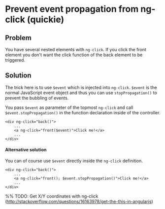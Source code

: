 # Prevent event propagation from ng-click (quickie)

## Problem

You have several nested elements with `ng-click`. If you click the front element you don't want the click function of
the back element to be triggered.


## Solution

The trick here is to use `$event` which is injected into `ng-click`. `$event` is the normal JavaScript event object
and thus you can use `stopPropagation()` to prevent the bubbling of events.

You pass `$event` as parameter of the topmost `ng-click` and call `$event.stopPropagation()` in the function
declaration inside of the controller.

~~~
<div ng-click="back()">
    ...
    <a ng-click="front($event)">Click me!</a>
    ...
</div>
~~~


#### Alternative solution

You can of course use `$event` directly inside the `ng-click` definition.

~~~
<div ng-click="back()">
    ...
    <a ng-click="front(); $event.stopPropagation()">Click me!</a>
    ...
</div>
~~~


%% TODO: Get X/Y coordinates with ng-click (http://stackoverflow.com/questions/16163978/get-the-this-in-angularjs)
